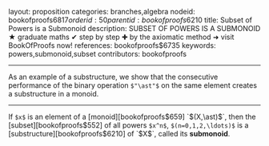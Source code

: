 layout: proposition
categories: branches,algebra
nodeid: bookofproofs$6817
orderid: 50
parentid: bookofproofs$6210
title: Subset of Powers is a Submonoid
description: SUBSET OF POWERS IS A SUBMONOID &#9733; graduate maths &#10004; step by step &#10010; by the axiomatic method &#10140; visit BookOfProofs now!
references: bookofproofs$6735
keywords: powers,submonoid,subset
contributors: bookofproofs

---
As an example of a substructure, we show that the consecutive performance of the binary operation `$"\ast"$` on the same element creates a substructure in a monoid.

---

If `$x$` is an element of a [monoid][bookofproofs$659] `$(X,\ast)$`, then the [subset][bookofproofs$552] of all powers `$x^n$`, `$(n=0,1,2,\ldots)$` is a [substructure][bookofproofs$6210] of `$X$`, called its **submonoid**.
